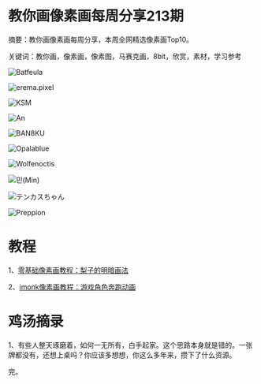 # 教你画像素画每周分享213期

摘要：教你画像素画每周分享，本周全网精选像素画Top10。

关键词：教你画，像素画，像素图，马赛克画，8bit，欣赏，素材，学习参考

![Batfeula](https://files.mdnice.com/user/10493/fd32c4c3-4b7c-4d20-bfab-89c53b28c020.png)

![erema.pixel](https://files.mdnice.com/user/10493/135d58e3-da55-4c0d-9a60-09095ebffc0c.png)

![KSM](https://files.mdnice.com/user/10493/48fbaca2-161e-46a7-afce-fbc6776aea3c.png)

![An](https://files.mdnice.com/user/10493/be189c8d-81e4-422a-845e-0e1e83dc9b40.png)

![BAN8KU](https://files.mdnice.com/user/10493/3f4985d9-3c07-43c8-b86b-c87899683ebc.png)

![Opalablue](https://files.mdnice.com/user/10493/6c585733-e0ab-4fc1-a6d1-f71141d045c9.png)

![Wolfenoctis](https://files.mdnice.com/user/10493/50a57fbf-c1a5-4c11-a504-507bc3c5d923.png)

![민(Min)](https://files.mdnice.com/user/10493/35a704e0-0e23-4a1f-bab7-c8008d502ada.png)

![テンカスちゃん](https://files.mdnice.com/user/10493/eecfa62f-3462-4d41-bc10-ceff84d9eace.png)

![Preppion](https://files.mdnice.com/user/10493/77e24b32-877a-467e-a23d-aa78592c4852.png)

# 教程

1、[零基础像素画教程：梨子的明暗画法](https://mp.weixin.qq.com/s/zVcH83arxWGA4Hpl0w34sw)

2、[imonk像素画教程：游戏角色奔跑动画](https://mp.weixin.qq.com/s/AQnf2EjcxO3_ZkI6pDmbMA)

# 鸡汤摘录

1、有些人整天琢磨着，如何一无所有，白手起家。这个思路本身就是错的。一张牌都没有，还想上桌吗？你应该多想想，你这么多年来，攒下了什么资源。

完。